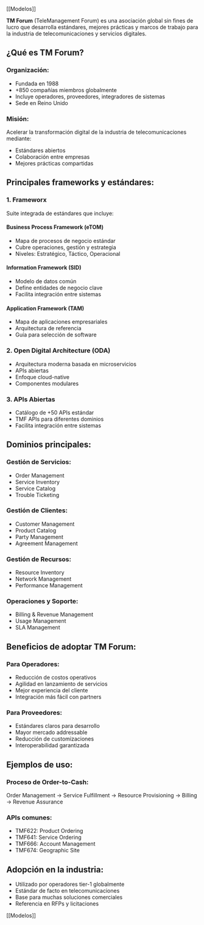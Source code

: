 [[Modelos]]

**TM Forum** (TeleManagement Forum) es una asociación global sin fines de lucro que desarrolla estándares, mejores prácticas y marcos de trabajo para la industria de telecomunicaciones y servicios digitales.

## ¿Qué es TM Forum?

### **Organización:**

- Fundada en 1988
- +850 compañías miembros globalmente
- Incluye operadores, proveedores, integradores de sistemas
- Sede en Reino Unido

### **Misión:**

Acelerar la transformación digital de la industria de telecomunicaciones mediante:

- Estándares abiertos
- Colaboración entre empresas
- Mejores prácticas compartidas

## Principales frameworks y estándares:

### **1. Frameworx**

Suite integrada de estándares que incluye:

#### **Business Process Framework (eTOM)**

- Mapa de procesos de negocio estándar
- Cubre operaciones, gestión y estrategia
- Niveles: Estratégico, Táctico, Operacional

#### **Information Framework (SID)**

- Modelo de datos común
- Define entidades de negocio clave
- Facilita integración entre sistemas

#### **Application Framework (TAM)**

- Mapa de aplicaciones empresariales
- Arquitectura de referencia
- Guía para selección de software

### **2. Open Digital Architecture (ODA)**

- Arquitectura moderna basada en microservicios
- APIs abiertas
- Enfoque cloud-native
- Componentes modulares

### **3. APIs Abiertas**

- Catálogo de +50 APIs estándar
- TMF APIs para diferentes dominios
- Facilita integración entre sistemas

## Dominios principales:

### **Gestión de Servicios:**

- Order Management
- Service Inventory
- Service Catalog
- Trouble Ticketing

### **Gestión de Clientes:**

- Customer Management
- Product Catalog
- Party Management
- Agreement Management

### **Gestión de Recursos:**

- Resource Inventory
- Network Management
- Performance Management

### **Operaciones y Soporte:**

- Billing & Revenue Management
- Usage Management
- SLA Management

## Beneficios de adoptar TM Forum:

### **Para Operadores:**

- Reducción de costos operativos
- Agilidad en lanzamiento de servicios
- Mejor experiencia del cliente
- Integración más fácil con partners

### **Para Proveedores:**

- Estándares claros para desarrollo
- Mayor mercado addressable
- Reducción de customizaciones
- Interoperabilidad garantizada

## Ejemplos de uso:

### **Proceso de Order-to-Cash:**

Order Management → Service Fulfillment → 
Resource Provisioning → Billing → Revenue Assurance

### **APIs comunes:**

- TMF622: Product Ordering
- TMF641: Service Ordering
- TMF666: Account Management
- TMF674: Geographic Site

## Adopción en la industria:

- Utilizado por operadores tier-1 globalmente
- Estándar de facto en telecomunicaciones
- Base para muchas soluciones comerciales
- Referencia en RFPs y licitaciones

[[Modelos]]